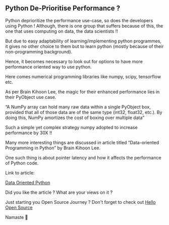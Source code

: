 ## Python De-Prioritise Performance ?

Python deprioritize the performance use-case, so does the developers using Python !
Although, there is one group that suffers because of this, the one that uses computing on data, the data scientists !!

But due to easy adaptability of learning/implementing python programmes, it gives no other choice to them but to learn python (mostly because of their non-programming background).

Hence, it becomes necessary to look out for options to have more performance oriented way to use python.

Here comes numerical programming libraries like numpy, scipy, tensorflow etc.

As per Brain Kihoon Lee, the magic for their enhanced performance lies in their PyObject use case.

“A NumPy array can hold many raw data within a single PyObject box, provided that all of those data are of the same type (int32, float32, etc.). By doing this, NumPy amortizes the cost of boxing over multiple data”

Such a simple yet complex strategy numpy adopted to increase performance by 30X !!

Many more interesting things are discussed in article titled “Data-oriented Programming in Python” by Brain Kihoon Lee.

One such thing is about pointer latency and how it affects the performance of Python code.

Link to article:

[Data Oriented Python](https://www.moderndescartes.com/essays/data_oriented_python/)

Did you like the article ? What are your views on it ?

Just starting you Open Source Journey ? Don't forget to check out [Hello Open Source](https://github.com/siddharth2016/hello-open-source)

Namaste 🙏